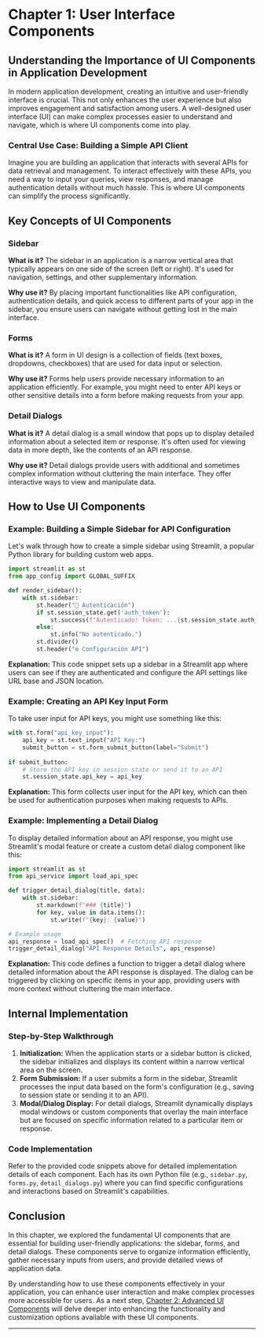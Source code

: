  # Chapter 1: User Interface Components

## Understanding the Importance of UI Components in Application Development

In modern application development, creating an intuitive and user-friendly interface is crucial. This not only enhances the user experience but also improves engagement and satisfaction among users. A well-designed user interface (UI) can make complex processes easier to understand and navigate, which is where UI components come into play. 

### Central Use Case: Building a Simple API Client

Imagine you are building an application that interacts with several APIs for data retrieval and management. To interact effectively with these APIs, you need a way to input your queries, view responses, and manage authentication details without much hassle. This is where UI components can simplify the process significantly. 

## Key Concepts of UI Components

### Sidebar

**What is it?** The sidebar in an application is a narrow vertical area that typically appears on one side of the screen (left or right). It's used for navigation, settings, and other supplementary information.

**Why use it?** By placing important functionalities like API configuration, authentication details, and quick access to different parts of your app in the sidebar, you ensure users can navigate without getting lost in the main interface.

### Forms

**What is it?** A form in UI design is a collection of fields (text boxes, dropdowns, checkboxes) that are used for data input or selection.

**Why use it?** Forms help users provide necessary information to an application efficiently. For example, you might need to enter API keys or other sensitive details into a form before making requests from your app.

### Detail Dialogs

**What is it?** A detail dialog is a small window that pops up to display detailed information about a selected item or response. It's often used for viewing data in more depth, like the contents of an API response.

**Why use it?** Detail dialogs provide users with additional and sometimes complex information without cluttering the main interface. They offer interactive ways to view and manipulate data.

## How to Use UI Components

### Example: Building a Simple Sidebar for API Configuration

Let's walk through how to create a simple sidebar using Streamlit, a popular Python library for building custom web apps.

```python
import streamlit as st
from app_config import GLOBAL_SUFFIX

def render_sidebar():
    with st.sidebar:
        st.header("🔑 Autenticación")
        if st.session_state.get('auth_token'):
            st.success(f"Autenticado! Token: ...{st.session_state.auth_token[-6:]}")
        else:
            st.info("No autenticado.")
        st.divider()
        st.header("⚙️ Configuración API")
```

**Explanation:** This code snippet sets up a sidebar in a Streamlit app where users can see if they are authenticated and configure the API settings like URL base and JSON location. 

### Example: Creating an API Key Input Form

To take user input for API keys, you might use something like this:

```python
with st.form("api_key_input"):
    api_key = st.text_input("API Key:")
    submit_button = st.form_submit_button(label="Submit")
    
if submit_button:
    # Store the API key in session state or send it to an API
    st.session_state.api_key = api_key
```

**Explanation:** This form collects user input for the API key, which can then be used for authentication purposes when making requests to APIs.

### Example: Implementing a Detail Dialog

To display detailed information about an API response, you might use Streamlit's modal feature or create a custom detail dialog component like this:

```python
import streamlit as st
from api_service import load_api_spec

def trigger_detail_dialog(title, data):
    with st.sidebar:
        st.markdown(f"### {title}")
        for key, value in data.items():
            st.write(f"{key}: {value}")

# Example usage
api_response = load_api_spec()  # Fetching API response
trigger_detail_dialog("API Response Details", api_response)
```

**Explanation:** This code defines a function to trigger a detail dialog where detailed information about the API response is displayed. The dialog can be triggered by clicking on specific items in your app, providing users with more context without cluttering the main interface.

## Internal Implementation

### Step-by-Step Walkthrough

1. **Initialization:** When the application starts or a sidebar button is clicked, the sidebar initializes and displays its content within a narrow vertical area on the screen.
2. **Form Submission:** If a user submits a form in the sidebar, Streamlit processes the input data based on the form's configuration (e.g., saving to session state or sending it to an API).
3. **Modal/Dialog Display:** For detail dialogs, Streamlit dynamically displays modal windows or custom components that overlay the main interface but are focused on specific information related to a particular item or response.

### Code Implementation

Refer to the provided code snippets above for detailed implementation details of each component. Each has its own Python file (e.g., `sidebar.py`, `forms.py`, `detail_dialogs.py`) where you can find specific configurations and interactions based on Streamlit's capabilities.

## Conclusion

In this chapter, we explored the fundamental UI components that are essential for building user-friendly applications: the sidebar, forms, and detail dialogs. These components serve to organize information efficiently, gather necessary inputs from users, and provide detailed views of application data. 

By understanding how to use these components effectively in your application, you can enhance user interaction and make complex processes more accessible for users. As a next step, [Chapter 2: Advanced UI Components](next_chapter_filename) will delve deeper into enhancing the functionality and customization options available with these UI components.

---